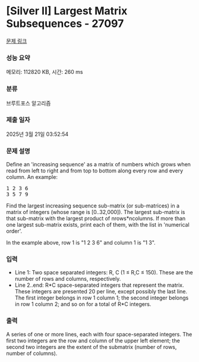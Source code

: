 # [Silver II] Largest Matrix Subsequences - 27097 

[문제 링크](https://www.acmicpc.net/problem/27097) 

### 성능 요약

메모리: 112820 KB, 시간: 260 ms

### 분류

브루트포스 알고리즘

### 제출 일자

2025년 3월 21일 03:52:54

### 문제 설명

<p>Define an 'increasing sequence' as a matrix of numbers which grows when read from left to right and from top to bottom along every row and every column.  An example:</p>

<pre>1 2 3 6
3 5 7 9</pre>

<p>Find the largest increasing sequence sub-matrix (or sub-matrices) in a matrix of integers (whose range is [0..32,000]).  The largest sub-matrix is that sub-matrix with the largest product of nrows*ncolumns.  If more than one largest sub-matrix exists, print each of them, with the list in 'numerical order'.</p>

<p>In the example above, row 1 is "1 2 3 6" and column 1 is "1 3".</p>

### 입력 

 <ul>
	<li>Line 1: Two space separated integers: R, C (1 ≤ R,C ≤ 150).  These are the number of rows and columns, respectively.</li>
	<li>Line 2..end: R*C space-separated integers that represent the matrix. These integers are presented 20 per line, except possibly the last line.  The first integer belongs in row 1 column 1; the second integer belongs in row 1 column 2; and so on for a total of R*C integers.</li>
</ul>

### 출력 

 <p>A series of one or more lines, each with four space-separated integers. The first two integers are the row and column of the upper left element; the second two integers are the extent of the submatrix (number of rows, number of columns).</p>

